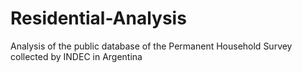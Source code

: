 # Residential-Analysis
Analysis of the public database of the Permanent Household Survey collected by INDEC in Argentina
